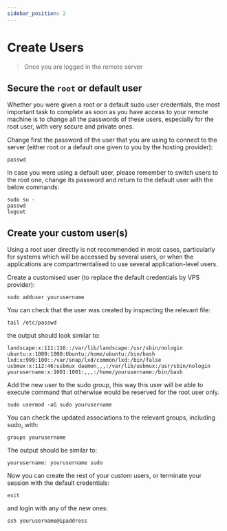 ```yaml
---
sidebar_position: 2
---
```


# Create Users

> Once you are logged in the remote server

## Secure the `root` or default user

Whether you were given a root or a default sudo user credentials, the most important task to complete as soon as you have access to your remote machine is to change all the passwords of these users, especially for the root user, with very secure and private ones.

Change first the password of the user that you are using to connect to the server (either root or a default one given to you by the hosting provider):

```shell
passwd
```

In case you were using a default user, please remember to switch users to the root one, change its password and return to the default user with the below commands:

```shell
sudo su -
passwd
logout
```

## Create your custom user(s)

Using a root user directly is not recommended in most cases, particularly for systems which will be accessed by several users, or when the applications are compartmentalised to use several application-level users. 

Create a customised user (to replace the default credentials by VPS provider): 

```shell
sudo adduser yourusername
```

You can check that the user was created by inspecting the relevant file: 

```shell
tail /etc/passwd
```

the output should look similar to:

```
landscape:x:111:116::/var/lib/landscape:/usr/sbin/nologin
ubuntu:x:1000:1000:Ubuntu:/home/ubuntu:/bin/bash
lxd:x:999:100::/var/snap/lxd/common/lxd:/bin/false
usbmux:x:112:46:usbmux daemon,,,:/var/lib/usbmux:/usr/sbin/nologin
yourusername:x:1001:1001:,,,:/home/yourusername:/bin/bash
```

Add the new user to the sudo group, this way this user will be able to execute command that otherwise would be reserved for the root user only.

```shell
sudo usermod -aG sudo yourusername
```

You can check the updated associations to the relevant groups, including sudo, with:

```shell
groups yourusername
```

The output should be similar to:

```
yourusername: yourusername sudo
```

Now you can create the rest of your custom users, or terminate your session with the default credentials:

```shell
exit
```

and login with any of the new ones:

```shell
ssh yourusername@ipaddress
```